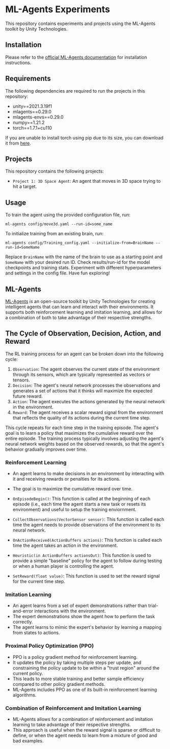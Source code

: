 # ML-Agents Experiments

This repository contains experiments and projects using the ML-Agents toolkit by Unity Technologies.

## Installation

Please refer to the [official ML-Agents documentation](https://github.com/Unity-Technologies/ml-agents/blob/develop/docs/Installation.md) for installation instructions.

## Requirements

The following dependencies are required to run the projects in this repository:

- unity==2021.3.19f1
- mlagents==0.29.0
- mlagents-envs==0.29.0
- numpy==1.21.2
- torch==1.7.1+cu110

If you are unable to install torch using pip due to its size, you can download it from [here](https://download.pytorch.org/whl/torch_stable.html).

## Projects

This repository contains the following projects:

- `Project 1: 3D Space Agent`: An agent that moves in 3D space trying to hit a target.


## Usage
To train the agent using the provided configuration file, run:
```
ml-agents config/move3d.yaml --run-id=some_name
```
To initialize training from an existing brain, run:

```
ml-agents config/Training_config.yaml --initialize-from=BrainName --run-id=SomeName
```
Replace `BrainName` with the name of the brain to use as a starting point and `SomeName` with your desired run ID. Check results/run-id for the model checkpoints and training stats. Experiment with different hyperparameters and settings in the config file. Have fun exploring!

## ML-Agents

[ML-Agents](https://github.com/Unity-Technologies/ml-agents) is an open-source toolkit by Unity Technologies for creating intelligent agents that can learn and interact with their environments. It supports both reinforcement learning and imitation learning, and allows for a combination of both to take advantage of their respective strengths.

## The Cycle of Observation, Decision, Action, and Reward

The RL training process for an agent can be broken down into the following cycle:

1. `Observation`: The agent observes the current state of the environment through its sensors, which are typically represented as vectors or tensors.
2. `Decision`: The agent's neural network processes the observations and generates a set of actions that it thinks will maximize the expected future reward.
3. `Action`: The agent executes the actions generated by the neural network in the environment.
4. `Reward`: The agent receives a scalar reward signal from the environment that reflects the quality of its actions during the current time step.

This cycle repeats for each time step in the training episode. The agent's goal is to learn a policy that maximizes the cumulative reward over the entire episode. The training process typically involves adjusting the agent's neural network weights based on the observed rewards, so that the agent's behavior gradually improves over time.

### Reinforcement Learning

- An agent learns to make decisions in an environment by interacting with it and receiving rewards or penalties for its actions.
- The goal is to maximize the cumulative reward over time.

- `OnEpisodeBegin()`: This function is called at the beginning of each episode (i.e., each time the agent starts a new task or resets its environment) and useful to setup the training enviornment.
- `CollectObservations(VectorSensor sensor)`: This function is called each time the agent needs to provide observations of the environment to its neural network.
- `OnActionReceived(ActionBuffers actions)`: This function is called each time the agent takes an action in the environment.
- `Heuristic(in ActionBuffers actionsOut)`: This function is used to provide a simple "baseline" policy for the agent to follow during testing or when a human player is controlling the agent.
- `SetReward(float value)`: This function is used to set the reward signal for the current time step.

### Imitation Learning

- An agent learns from a set of expert demonstrations rather than trial-and-error interactions with the environment.
- The expert demonstrations show the agent how to perform the task correctly.
- The agent learns to mimic the expert's behavior by learning a mapping from states to actions.

### Proximal Policy Optimization (PPO)

- PPO is a policy gradient method for reinforcement learning.
- It updates the policy by taking multiple steps per update, and constraining the policy update to be within a "trust region" around the current policy.
- This leads to more stable training and better sample efficiency compared to other policy gradient methods.
- ML-Agents includes PPO as one of its built-in reinforcement learning algorithms.

### Combination of Reinforcement and Imitation Learning

- ML-Agents allows for a combination of reinforcement and imitation learning to take advantage of their respective strengths.
- This approach is useful when the reward signal is sparse or difficult to define, or when the agent needs to learn from a mixture of good and bad examples.